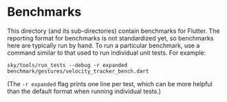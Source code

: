 Benchmarks
==========
This directory (and its sub-directories) contain benchmarks for Flutter.
The reporting format for benchmarks is not standardized yet, so benchmarks
here are typically run by hand. To run a particular benchmark, use a command
similar to that used to run individual unit tests. For example:

```
sky/tools/run_tests --debug -r expanded benchmark/gestures/velocity_tracker_bench.dart
```

(The `-r expanded` flag prints one line per test, which can be more helpful
than the default format when running individual tests.)
